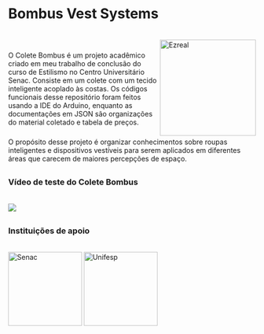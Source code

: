 # Bombus Vest Systems

<div style="display: inline_block"><br>
  <img align="right" alt="Ezreal" height="195" width="195" src="https://images.contentstack.io/v3/assets/blta38dcaae86f2ef5c/blt4233202c6d0e4c47/615770ed054fcd4c56720380/2.17_Emote_Ezreal_BA.gif">

</div> 

###

O Colete Bombus é um projeto acadêmico criado em meu trabalho de conclusão do curso de Estilismo no Centro Universitário Senac.
Consiste em um colete com um tecido inteligente acoplado às costas.
Os códigos funcionais desse repositório foram feitos usando a IDE do Arduino, enquanto as documentações em JSON são organizações do material coletado e tabela de preços.

###

O propósito desse projeto é organizar conhecimentos sobre roupas inteligentes e dispositivos vestíveis para serem aplicados em diferentes áreas que carecem de maiores percepções de espaço.

##



### Vídeo de teste do Colete Bombus

<div style="display: inline_block"><br>
  <a href="https://youtu.be/AvJonHOuK10" target="_blank"><img src="https://img.shields.io/badge/YouTube-FF0000?style=for-the-badge&logo=youtube&logoColor=white" target="_blank"></a>
</div> 

##

### Instituições de apoio

<div style="display: inline_block"><br>
   <a href="https://www.sp.senac.br/graduacao/bacharelado-em-design-de-moda" target="_blank"><img align="center" alt="Senac" height="150" width="150" src="https://cdn-sites-images.46graus.com/files/photos/069c0485/d05492b5-6574-47d0-904f-f37e0aed62fd/logo-senac-256x256.png" target="_blank"></a>
  <a href="https://www.unifesp.br/campus/sjc/ppgit.html" target="_blank"><img align="center" alt="Unifesp" height="150" width="150" src="https://www.centrodememoriaurbana.org/themes/cmurb-avant/images/parceiros/unifesp.png" target="_blank"></a>
</div> 
